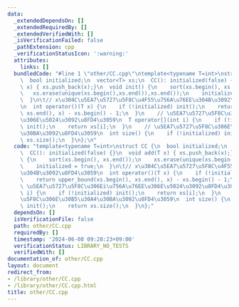 ```yaml
---
data:
  _extendedDependsOn: []
  _extendedRequiredBy: []
  _extendedVerifiedWith: []
  _isVerificationFailed: false
  _pathExtension: cpp
  _verificationStatusIcon: ':warning:'
  attributes:
    links: []
  bundledCode: "#line 1 \"other/CC.cpp\"\ntemplate<typename T=int>\nstruct CC {\n\
    \  bool initialized;\n  vector<T> xs;\n  CC(): initialized(false) {}\n  void add(T\
    \ x) { xs.push_back(x);}\n  void init() {\n    sort(xs.begin(), xs.end());\n \
    \   xs.erase(unique(xs.begin(),xs.end()),xs.end());\n    initialized = true;\n\
    \  }\n\t// x\u304C\u5EA7\u5727\u5F8C\u4F55\u756A\u76EE\u304B\u3092\u8FD4\u3059\
    \n  int operator()(T x) {\n    if (!initialized) init();\n    return upper_bound(xs.begin(),\
    \ xs.end(), x) - xs.begin() - 1;\n  }\n    // \u5EA7\u5727\u5F8C\u306Ei\u756A\u76EE\
    \u306E\u5024\u3092\u8FD4\u3059\n  T operator[](int i) {\n    if (!initialized)\
    \ init();\n    return xs[i];\n  }\n    // \u5EA7\u5727\u5F8C\u306E\u30B5\u30A4\
    \u30BA\u3092\u8FD4\u3059\n  int size() {\n    if (!initialized) init();\n    return\
    \ xs.size();\n  }\n};\n"
  code: "template<typename T=int>\nstruct CC {\n  bool initialized;\n  vector<T> xs;\n\
    \  CC(): initialized(false) {}\n  void add(T x) { xs.push_back(x);}\n  void init()\
    \ {\n    sort(xs.begin(), xs.end());\n    xs.erase(unique(xs.begin(),xs.end()),xs.end());\n\
    \    initialized = true;\n  }\n\t// x\u304C\u5EA7\u5727\u5F8C\u4F55\u756A\u76EE\
    \u304B\u3092\u8FD4\u3059\n  int operator()(T x) {\n    if (!initialized) init();\n\
    \    return upper_bound(xs.begin(), xs.end(), x) - xs.begin() - 1;\n  }\n    //\
    \ \u5EA7\u5727\u5F8C\u306Ei\u756A\u76EE\u306E\u5024\u3092\u8FD4\u3059\n  T operator[](int\
    \ i) {\n    if (!initialized) init();\n    return xs[i];\n  }\n    // \u5EA7\u5727\
    \u5F8C\u306E\u30B5\u30A4\u30BA\u3092\u8FD4\u3059\n  int size() {\n    if (!initialized)\
    \ init();\n    return xs.size();\n  }\n};"
  dependsOn: []
  isVerificationFile: false
  path: other/CC.cpp
  requiredBy: []
  timestamp: '2024-06-08 09:28:23+09:00'
  verificationStatus: LIBRARY_NO_TESTS
  verifiedWith: []
documentation_of: other/CC.cpp
layout: document
redirect_from:
- /library/other/CC.cpp
- /library/other/CC.cpp.html
title: other/CC.cpp
---
```

